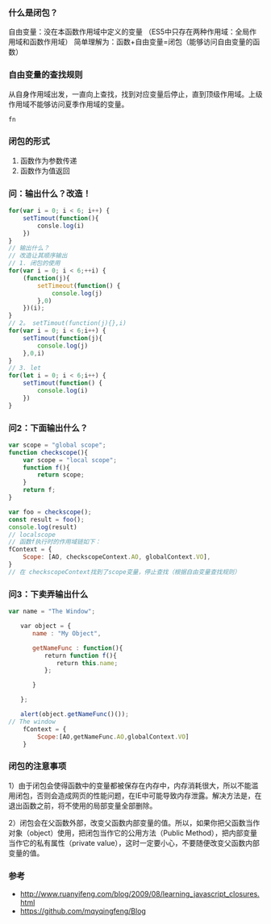 ### 什么是闭包？
自由变量：没在本函数作用域中定义的变量
（ES5中只存在两种作用域：全局作用域和函数作用域）
简单理解为：函数+自由变量=闭包（能够访问自由变量的函数）
### 自由变量的查找规则
从自身作用域出发，一直向上查找，找到对应变量后停止，直到顶级作用域。上级作用域不能够访问夏季作用域的变量。
```js
fn
```
### 闭包的形式
1. 函数作为参数传递
2. 函数作为值返回

### 问：输出什么？改造！
```js
for(var i = 0; i < 6; i++) {
    setTimout(function(){
        consle.log(i)
    })
}
// 输出什么？
// 改造让其顺序输出
// 1. 闭包的使用
for(var i = 0; i < 6;++i) {
    (function(j){
        setTimeout(function() {
            console.log(j)   
        },0)
    })(i);
}
// 2。 setTimout(function(j){},i)
for(var i = 0; i < 6;i++) {
    setTimout(function(j){
        console.log(j)
    },0,i)
}
// 3. let
for(let i = 0; i < 6;i++) {
    setTimout(function() {
        console.log(i)
    })
}
```

### 问2：下面输出什么？
```js
var scope = "global scope";
function checkscope(){
    var scope = "local scope";
    function f(){
        return scope;
    }
    return f;
}

var foo = checkscope();
const result = foo();
console.log(result) 
// localscope
// 函数f执行时的作用域链如下：
fContext = {
    Scope: [AO, checkscopeContext.AO, globalContext.VO],
}
// 在 checkscopeContext找到了scope变量，停止查找（根据自由变量查找规则）
```

### 问3：下卖弄输出什么
```js
var name = "The Window";

　　var object = {
　　　　name : "My Object",

　　　　getNameFunc : function(){
　　　　　　return function f(){
　　　　　　　　return this.name;
　　　　　　};

　　　　}

　　};

　　alert(object.getNameFunc()());
// The window
    fContext = {
        Scope:[AO,getNameFunc.AO,globalContext.VO]
    }
```


### 闭包的注意事项
1）由于闭包会使得函数中的变量都被保存在内存中，内存消耗很大，所以不能滥用闭包，否则会造成网页的性能问题，在IE中可能导致内存泄露。解决方法是，在退出函数之前，将不使用的局部变量全部删除。

2）闭包会在父函数外部，改变父函数内部变量的值。所以，如果你把父函数当作对象（object）使用，把闭包当作它的公用方法（Public Method），把内部变量当作它的私有属性（private value），这时一定要小心，不要随便改变父函数内部变量的值。


### 参考
- http://www.ruanyifeng.com/blog/2009/08/learning_javascript_closures.html
- https://github.com/mqyqingfeng/Blog